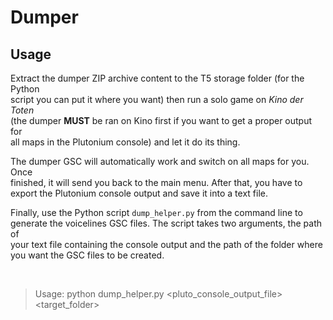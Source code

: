# Dumper

## Usage

Extract the dumper ZIP archive content to the T5 storage folder (for the Python\
script you can put it where you want) then run a solo game on *Kino der Toten*\
(the dumper **MUST** be ran on Kino first if you want to get a proper output for\
all maps in the Plutonium console) and let it do its thing.

The dumper GSC will automatically work and switch on all maps for you. Once\
finished, it will send you back to the main menu. After that, you have to\
export the Plutonium console output and save it into a text file.

Finally, use the Python script `dump_helper.py` from the command line to\
generate the voicelines GSC files. The script takes two arguments, the path of\
your text file containing the console output and the path of the folder where\
you want the GSC files to be created.

<br>

> Usage: python dump_helper.py <pluto_console_output_file> <target_folder>
